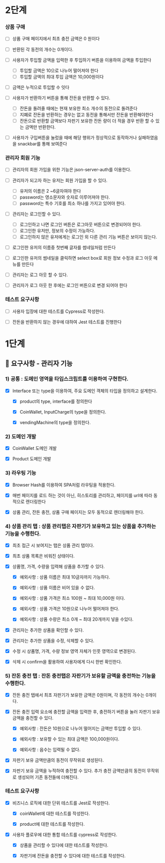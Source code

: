 # 2단계

### 상품 구매

- [ ] 상품 구매 페이지에서 최초 충전 금액은 0 원이다
- [ ] 반환된 각 동전의 개수는 0개이다.

- [ ] 사용자가 투입할 금액을 입력한 후 투입하기 버튼을 이용하여 금액을 투입한다

  - [ ] 투입할 금액은 10으로 나누어 떨어져야 한다
  - [ ] 투입할 금액의 최대 투입 금액은 10,000원이다

- [ ] 금액은 누적으로 투입할 수 잇다

- [ ] 사용자가 반환하기 버튼을 통해 잔돈을 반환할 수 있다.

  - [ ] 잔돈을 돌려줄 때에는 현재 보유한 최소 개수의 동전으로 돌려준다
  - [ ] 지폐로 잔돈을 반환하는 경우는 없고 동전을 통해서만 잔돈을 반환해야한다
  - [ ] 잔돈으로 반환할 금액보다 자판기 보유한 잔돈 량이 더 적을 경우 반환 할 수 있는 금액만 반환한다.

- [ ] 사용자가 구입버튼을 눌렀을 때에 해당 행위가 정상적으로 동작하거나 실패하였음을 snackbar를 통해 보여준다

### 관리자 회원 기능

- [ ] 관리자의 회원 가입을 위한 기능은 json-server-auth를 이용한다.

- [ ] 관리자가 되고자 하는 유저는 회원 가입을 할 수 있다.

  - [ ] 유저의 이름은 2 ~6글자여야 한다
  - [ ] password는 영소문자와 숫자로 이루어져야 한다.
  - [ ] password는 특수 기호를 최소 하나를 가지고 있어야 한다.

- [ ] 관리자는 로그인할 수 있다.

  - [ ] 로그인하고 나면 로그인 버튼은 로그아웃 버튼으로 변경되어야 한다.
  - [ ] 로그인한 유저만, 정보의 수정이 가능하다.
  - [ ] 로그인하지 않은 유저에게는 로그인 외 다른 관리 기능 버튼은 보이지 않는다.

- [ ] 로그인한 유저의 이름중 첫번째 글자를 썸네일처럼 만든다

- [ ] 로그인한 유저의 썸네일을 클릭하면 select box로 회원 정보 수정과 로그 아웃 메뉴를 만든다

- [ ] 관리자는 로그 아웃 할 수 있다.
- [ ] 관리자가 로그 아웃 한 후에는 로그인 버튼으로 변경 되어야 한다

### 테스트 요구사항

- [ ] 사용자 입장에 대한 테스트를 Cypress로 작성한다.

- [ ] 잔돈을 반환하지 않는 경우에 대하여 Jest 테스트를 진행한다

# 1단계

## 🎯 요구사항 - 관리자 기능

### 1) 공통 : 도메인 영역을 타입스크립트를 이용하여 구현한다.

- [x] Interface 또는 type을 이용하여, 주요 도메인 객체의 타입을 정의하고 설계한다.

  - [x] product의 type, interface를 정의한다

  - [x] CoinWallet, InputCharge의 type을 정의한다.

  - [x] vendingMachine의 type을 정의한다.

### 2) 도메인 개발

- [x] CoinWallet 도메인 개발

- [x] Product 도메인 개발

### 3) 라우팅 기능

- [x] Browser Hash를 이용하여 SPA처럼 라우팅을 적용한다.

- [x] 매번 페이지를 로드 하는 것이 아닌, 히스토리를 관리하고, 페이지를 url에 따라 동적으로 렌더링한다

- [x] 상품 관리, 잔돈 충전, 상품 구매 페이지는 모두 동적으로 렌더링해야 한다.

### 4) 상품 관리 탭 : 상품 관리탭은 자판기가 보유하고 있는 상품을 추가하는 기능을 수행한다.

- [x] 최초 접근 시 보여지는 탭은 상품 관리 탭이다.

- [x] 최초 상품 목록은 비워진 상태이다.

- [x] 상품명, 가격, 수량을 입력해 상품을 추가할 수 있다.

  - [x] 예외사항 : 상품 이름은 최대 10글자까지 가능하다.

  - [x] 예외사항 : 상품 이름은 비어 있을 수 없다.

  - [x] 예외사항 : 상품 가격은 최소 100원 ~ 최대 10,000원 이다.

  - [x] 예외사항 : 상품 가격은 10원으로 나누어 떨어져야 한다.

  - [x] 예외사항 : 상품 수량은 최소 0개 ~ 최대 20개까지 넣을 수있다.

- [x] 관리자는 추가한 상품을 확인할 수 있다.

- [x] 관리자는 추가한 상품을 수정, 삭제할 수 있다.

- [x] 수정 시 상품명, 가격, 수량 정보 영역 자체가 인풋 영역으로 변경된다.

- [x] 삭제 시 confirm을 활용하여 사용자에게 다시 한번 확인한다.

### 5) 잔돈 충전 탭 : 잔돈 충전탭은 자판기가 보유할 금액을 충전하는 기능을 수행한다.

- [x] 잔돈 충전 탭에서 최초 자판기가 보유한 금액은 0원이며, 각 동전의 개수는 0개이다.

- [x] 잔돈 충전 입력 요소에 충전할 금액을 입력한 후, 충전하기 버튼을 눌러 자판기 보유 금액을 충전할 수 있다.

  - [x] 예외사항 : 잔돈은 10원으로 나누어 떨어지는 금액만 투입할 수 있다.

  - [x] 예외사항 : 보유할 수 있는 최대 금액은 100,000원이다.

  - [x] 예외사항 : 음수는 입력될 수 없다.

- [x] 자판기 보유 금액만큼의 동전이 무작위로 생성된다.

- [x] 자판기 보유 금액을 누적하여 충전할 수 있다. 추가 충전 금액만큼의 동전이 무작위로 생성되어 기존 동전들에 더해진다.

### 테스트 요구사항

- [x] 비즈니스 로직에 대한 단위 테스트를 Jest로 작성한다.

  - [x] coinWallet에 대한 테스트를 작성한다.

  - [x] product에 대한 테스트를 작성한다.

- [x] 사용자 플로우에 대한 통합 테스트를 cypress로 작성한다.

  - [x] 상품을 관리할 수 있다에 대한 테스트를 작성한다.

  - [x] 자판기에 잔돈을 충전할 수 있다에 대한 테스트를 작성한다.

